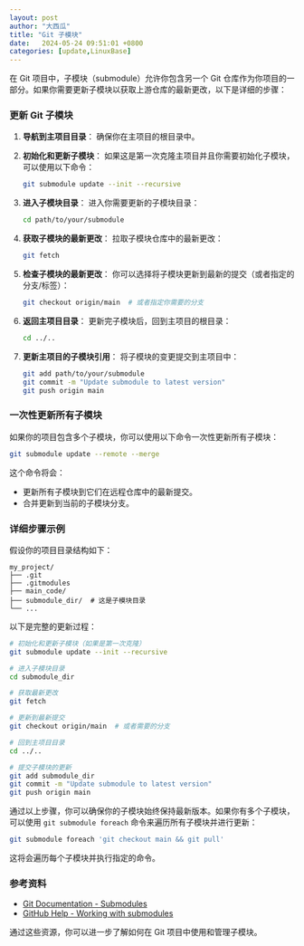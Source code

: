 ```yaml
---
layout: post
author: "大西瓜"
title: "Git 子模块"
date:   2024-05-24 09:51:01 +0800
categories: [update,LinuxBase] 
---
```


在 Git 项目中，子模块（submodule）允许你包含另一个 Git 仓库作为你项目的一部分。如果你需要更新子模块以获取上游仓库的最新更改，以下是详细的步骤：

### 更新 Git 子模块

1. **导航到主项目目录**：
   确保你在主项目的根目录中。

2. **初始化和更新子模块**：
   如果这是第一次克隆主项目并且你需要初始化子模块，可以使用以下命令：
   ```sh
   git submodule update --init --recursive
   ```

3. **进入子模块目录**：
   进入你需要更新的子模块目录：
   ```sh
   cd path/to/your/submodule
   ```

4. **获取子模块的最新更改**：
   拉取子模块仓库中的最新更改：
   ```sh
   git fetch
   ```

5. **检查子模块的最新更改**：
   你可以选择将子模块更新到最新的提交（或者指定的分支/标签）：
   ```sh
   git checkout origin/main  # 或者指定你需要的分支
   ```

6. **返回主项目目录**：
   更新完子模块后，回到主项目的根目录：
   ```sh
   cd ../..
   ```

7. **更新主项目的子模块引用**：
   将子模块的变更提交到主项目中：
   ```sh
   git add path/to/your/submodule
   git commit -m "Update submodule to latest version"
   git push origin main
   ```

### 一次性更新所有子模块

如果你的项目包含多个子模块，你可以使用以下命令一次性更新所有子模块：

```sh
git submodule update --remote --merge
```
这个命令将会：
- 更新所有子模块到它们在远程仓库中的最新提交。
- 合并更新到当前的子模块分支。

### 详细步骤示例

假设你的项目目录结构如下：
```
my_project/
├── .git
├── .gitmodules
├── main_code/
├── submodule_dir/  # 这是子模块目录
└── ...
```

以下是完整的更新过程：

```sh
# 初始化和更新子模块（如果是第一次克隆）
git submodule update --init --recursive

# 进入子模块目录
cd submodule_dir

# 获取最新更改
git fetch

# 更新到最新提交
git checkout origin/main  # 或者需要的分支

# 回到主项目目录
cd ../..

# 提交子模块的更新
git add submodule_dir
git commit -m "Update submodule to latest version"
git push origin main
```

通过以上步骤，你可以确保你的子模块始终保持最新版本。如果你有多个子模块，可以使用 `git submodule foreach` 命令来遍历所有子模块并进行更新：

```sh
git submodule foreach 'git checkout main && git pull'
```

这将会遍历每个子模块并执行指定的命令。

### 参考资料

- [Git Documentation - Submodules](https://git-scm.com/book/en/v2/Git-Tools-Submodules)
- [GitHub Help - Working with submodules](https://docs.github.com/en/github/working-with-git/submodule)

通过这些资源，你可以进一步了解如何在 Git 项目中使用和管理子模块。
